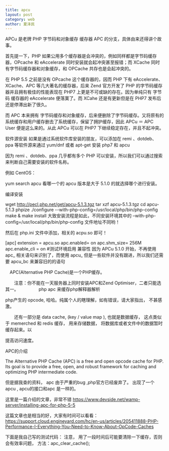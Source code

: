 ```yaml
---
title: apcu
layout: post
category: web
author: 夏泽民
---
```

APCu 是老牌 PHP 字节码和对象缓存 缓存器 APC 的分支，具体由来还得讲个故事。

首先提一下，PHP 如果公用多个缓存器是会冲突的，例如同样都是字节码缓存器，OPcache 和 eAccelerate 同时安装就会起冲突甚至报错；而 XCache 同时有字节码缓存器和对象缓存，和 OPCache 共存也是会起冲突的。

在 PHP 5.5 之前是没有 OPcache 这个缓存器的，因而 PHP 下有 eAccelerate、XCache、APC 等几大著名的缓存器，后来 Zend 官方开发了 PHP 的字节码缓存器并且拥有极佳的性能表现在 PHP7 上更是不可或缺的存在。因为单纯只有 字节码 缓存器的 eAccelerate 便落寞了。而 XCahe 还是有更新但是在 PHP7 发布后还是停滞出新了很久。

而 APC 本来拥有 字节码缓存和对象缓存，后来便删除了字节码缓存。又将原有的系统缓存和用户缓存删去了系统缓存，保留了拥护缓存，因此 APCu ＝ APC User 便是这么来的。从此 APCu 可以在 PHP7 下继续稳定存在，并且不起冲突。
<!-- more -->
软件源安装
如果是通过系统软件库安装的朋友，可以添加在 remi 、dotdeb、ppa 等软件源来通过 yum/dnf 或者 apt-get 安装 php7 和 apcu

因为 remi 、dotdeb、ppa 几乎都有多个 PHP 可以安装，所以我们可以通过搜索来判断自己需要安装的软件名称。

例如 CentOS：

yum search apcu
看哪一个的 apcu 版本是大于 5.1.0 的就选择哪个进行安装。

编译安装

wget http://pecl.php.net/get/apcu-5.1.3.tgz 
tar xzf apcu-5.1.3.tgz 
cd apcu-5.1.3 
phpize 
./configure --with-php-config=/usr/local/php/bin/php-config 
make & make install
大致安装流程是如此，不同安装环境其中的 –with-php-config=/usr/local/php/bin/php-config 文件地址不同哟！

然后在 php.ini 文件中添加，相关的 acpu.so 即可！

[apc]
extension = apcu.so
apc.enabled= on
apc.shm_size= 256M
apc.enable_cli = on #测试环境启用
兼容性
因为 APCu 5.1.0 开始，不再使用 apc_ 相关语句来识别了，而使用 apcu_ 但是一些软件并没有跟进，所以我们还需要 apcu_bc 来兼容旧的的语句

　APC(Alternative PHP Cache)是一个PHP缓存。

　　注意：你不能在一天服务器上同时安装APC和Zend Optimiser，二者只能选其一。
　　
　　php apc 来缓存php解释器解析

php产生的 opcode, 哈哈。纯属个人的瞎理解，如有错误，请大家指出， 不甚感激。

　　还有一部分是 data cache, (key / value map ), 也就是数据缓存， 这点类似于 memerched 和 redis  缓存， 用来存储数据， 将数据库或者文件中的数据暂时缓存起来。以

提高访问速度。

 

APC的介绍

The Alternative PHP Cache (APC) is a free and open opcode cache for PHP. Its goal is to provide a free, open, and robust framework for caching and optimizing PHP intermediate code.

但是据我查的资料， apc 由于严重的bug ,php官方已经废弃了。 出现了一个 apcu , apcu的接口和apc 是一样的。

这里是一篇介绍的文章，非常不错 https://www.devside.net/wamp-server/installing-apc-for-php-5-5

这篇文章也是相当的好，大家有时间可以看看：https://support.cloud.engineyard.com/hc/en-us/articles/205411888-PHP-Performance-I-Everything-You-Need-to-Know-About-OpCode-Caches 

 

下面是我自己写的测试代码： 注意， 用了一段时间后可能要清除一下缓存，否则会有效率问题， 方法：apc_clear_cache();

<?php

apc_store('name', 'ysr');

$name = apc_fetch('name');

var_dump($name);

常用APC设置

配置	描述
apc.cache_by_default	默认启用缓存。1表示“启用”，0表示“禁用”
apc.filters	根据逗号分隔的POSIX正则表达式判断文件需要缓存还是不需要缓存。以a+开头的正则表达式将强制APC不缓存与此正则表达式匹配的任何文件。以a-开头的正则表达式将强制APC缓存与此正则表达式匹配的任何文件
apc.stat	启用或禁用APC对于所有请求PHP脚本是否有更改的检查。每次调用脚本时均会执行此过程。如果禁用该设置，在对PHP脚本进行任意更改后均需要重新启动WEB服务器以清除缓存并更改脚本内容。0=禁用，1=启用，默认1
apc.enabled	启用或禁用APC缓存。0=禁用，1=启用，默认1
apc.shm_size	设置APC允许使用的共享内存大小，此值以兆字节为单位
apc.shm_segments	设置可用的共享内存段总数
apc.include_once_override	启用或禁用include_once和require_once的优化。启用该设置时，可减少php内部函数进行的额外系统调用。0=禁用,1=启用,默认0
apc.optimization	设置优化级别。0=禁用优化功能
apc.num_files_hint	设置你认为需要缓存的文件数。默认值1000，如果不确定文件数，可以设置0
apc.ttl	设置文件存储在缓存中的过期时间，以秒为单位。
apc.write_lock	开启该设置将强制单个进程缓存特定的脚步。适用于必须缓存多个文件的大流量WEB服务器或应用程序
php.ini配置示例
extension=php_apcu.dll
apc.enabled=1
apc.shm_size=128M
apc.ttl=7200
apc.user_ttl=7200
apc.enable_cli=1
如何使用
apcu_add -数据存储中缓存的新变

apcu_cache_info -检索缓存的信息从APCu的数据存储  获取数据存储列表(不会返回value),只有定义值的信息

apcu_cas更新旧值和新值

apcu_clear_cache -清除缓存的

apcu_dec -减少存储的值(必须数值型)

apcu_delete -删除存储变量从缓存

apcu_entry -自动读取或生成一个缓存条目

apcu_exists -检查项目存在

apcu_fetch从缓存取存储变量

apcu_inc增加存储的值(必须数值型)

apcu_sma_info -检索高招共享内存分配信息

apcu_store -数据存储区中的缓存变量
other
缓存技术目前常用的为redis和memcache,但是acpc速度更快

tp框架自带的缓存模块，可以使用多种驱动，包括file、memcache、wincache、sqlite、redis和xcache,默认为文件缓存


